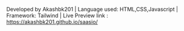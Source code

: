 Developed by Akashbk201 | Language used: HTML,CSS,Javascript | Framework: Tailwind | Live Preview link : https://akashbk201.github.io/saasio/

